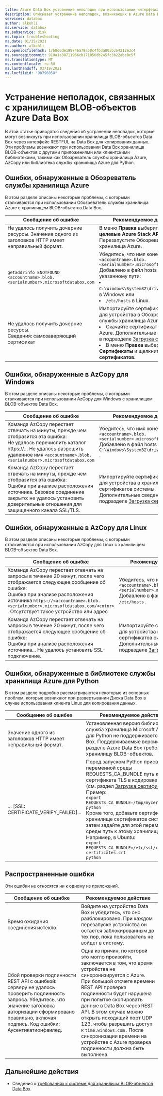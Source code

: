 ```yaml
---
title: Azure Data Box устранение неполадок при использовании интерфейса RESTFUL | Документация Майкрософт
description: Описывает устранение неполадок, возникающих в Azure Data Box, когда копирование данных осуществляется через интерфейс RESTFUL.
services: databox
author: alkohli
ms.service: databox
ms.subservice: disk
ms.topic: troubleshooting
ms.date: 01/25/2021
ms.author: alkohli
ms.openlocfilehash: 17b8d6de198746a79a50c4fbda805b364212e3c4
ms.sourcegitcommit: 910a1a38711966cb171050db245fc3b22abc8c5f
ms.translationtype: MT
ms.contentlocale: ru-RU
ms.lasthandoff: 03/19/2021
ms.locfileid: "98796058"
---
```

# <a name="troubleshoot-issues-related-to-azure-data-box-blob-storage"></a>Устранение неполадок, связанных с хранилищем BLOB-объектов Azure Data Box

В этой статье приводятся сведения об устранении неполадок, которые могут возникнуть при использовании хранилища BLOB-объектов Data Box через интерфейс RESTFUL на Data Box для копирования данных. Эти проблемы возникают при использовании Data Box хранилища BLOB-объектов с другими приложениями или клиентскими библиотеками, такими как Обозреватель службы хранилища Azure, AzCopy или библиотека службы хранилища Azure для Python.

## <a name="errors-seen-in-azure-storage-explorer"></a>Ошибки, обнаруженные в Обозреватель службы хранилища Azure

В этом разделе описаны некоторые проблемы, с которыми сталкиваются при использовании Обозреватель службы хранилища Azure с хранилищем BLOB-объектов Data Box.

|Сообщение об ошибке  |Рекомендуемое действие |
|---------|---------|
|Не удалось получить дочерние ресурсы. Значение одного из заголовков HTTP имеет неправильный формат.|В меню **Правка** выберите пункт **целевые Azure Stack API**. <br>Перезапустите Обозреватель службы хранилища Azure.|
|`getaddrinfo ENOTFOUND <accountname>.blob.<serialnumber>.microsoftdatabox.com` |Убедитесь, что имя конечной точки `<accountname>.blob.<serialnumber>.microsoftdatabox.com` Добавлено в файл hosts по указанному пути: <li>`C:\Windows\System32\drivers\etc\hosts` в Windows или </li><li> `/etc/hosts` в Linux.</li>|
|Не удалось получить дочерние ресурсы. <br>Сведения: самозаверяющий сертификат |Импортируйте сертификат TLS/SSL для устройства в Обозреватель службы хранилища Azure: <li>Скачайте сертификат из портал Azure. Дополнительные сведения см. в подразделе [Загрузка сертификата](data-box-deploy-copy-data-via-rest.md#download-certificate).</li><li>В меню **Правка** выберите SSL- **Сертификаты** и щелкните **Импорт сертификатов**.</li>|

## <a name="errors-seen-in-azcopy-for-windows"></a>Ошибки, обнаруженные в AzCopy для Windows

В этом разделе описаны некоторые проблемы, с которыми сталкиваются при использовании AzCopy для Windows с хранилищем BLOB-объектов Data Box.

|Сообщение об ошибке  |Рекомендуемое действие |
|---------|---------|
|Команда AzCopy перестает отвечать на минуты, прежде чем отобразится эта ошибка: <br>Не удалось перечислить каталог https://... Не удалось разрешить удаленное имя `<accountname>.blob.<serialnumber>.microsoftdatabox.com`|Убедитесь, что имя конечной точки `<accountname>.blob.<serialnumber>.microsoftdatabox.com` Добавлено в файл hosts по адресу: `C:\Windows\System32\drivers\etc\hosts` .|
|Команда AzCopy перестает отвечать на минуты, прежде чем отобразится эта ошибка: <br>Ошибка при анализе расположения источника. Базовое соединение закрыто: не удалось установить доверительные отношения для защищенного канала SSL/TLS.|Импортируйте сертификат TLS/SSL для устройства в хранилище сертификатов системы. Дополнительные сведения см. в подразделе [Загрузка сертификата](data-box-deploy-copy-data-via-rest.md#download-certificate).|


## <a name="errors-seen-in-azcopy-for-linux"></a>Ошибки, обнаруженные в AzCopy для Linux

В этом разделе описаны некоторые проблемы, с которыми сталкиваются при использовании AzCopy для Linux с хранилищем BLOB-объектов Data Box.

|Сообщение об ошибке  |Рекомендуемое действие |
|---------|---------|
|Команда AzCopy перестает отвечать на запросы в течение 20 минут, после чего отображается следующее сообщение об ошибке: <br>Ошибка при анализе расположения источника `https://<accountname>.blob.<serialnumber>.microsoftdatabox.com/<cntnr>` . Отсутствует такое устройство или адрес|Убедитесь, что имя конечной точки `<accountname>.blob.<serialnumber>.microsoftdatabox.com` Добавлено в файл hosts по адресу: `/etc/hosts` .|
|Команда AzCopy перестает отвечать на запросы в течение 20 минут, после чего отображается следующее сообщение об ошибке: <br>Ошибка при анализе расположения источника... Не удалось установить SSL-подключение.|Импортируйте сертификат TLS/SSL для устройства в хранилище сертификатов системы. Дополнительные сведения см. в подразделе [Загрузка сертификата](data-box-deploy-copy-data-via-rest.md#download-certificate).|

## <a name="errors-seen-in-azure-storage-library-for-python"></a>Ошибки, обнаруженные в библиотеке службы хранилища Azure для Python

В этом разделе подробно рассматриваются некоторые из основных проблем, которые возникают при развертывании Диска Data Box в случае использования клиента Linux для копирования данных.

|Сообщение об ошибке  |Рекомендуемое действие |
|---------|---------|
|Значение одного из заголовков HTTP имеет неправильный формат. |Установленная версия библиотеки служба хранилища Microsoft Azure для Python не поддерживается Data Box. Поддерживаемые версии см. в разделе Azure Data Box требования к хранилищу BLOB-объектов.|
|… [SSL: CERTIFICATE_VERIFY_FAILED]...|Перед запуском Python присвойте переменной среды REQUESTS_CA_BUNDLE путь к файлу сертификата TLS в кодировке Base64 (см. раздел [Загрузка сертификата](data-box-deploy-copy-data-via-rest.md#download-certificate)). <br>Пример:<br>`export REQUESTS_CA_BUNDLE=/tmp/mycert.cer` <br>`python` <br>Кроме того, добавьте сертификат в хранилище сертификатов системы, а затем задайте для этой переменной среды путь к этому хранилищу. <br> Например, в Ubuntu:  <br>`export REQUESTS_CA_BUNDLE=/etc/ssl/certs/ca-certificates.crt` <br>`python`|


## <a name="common-errors"></a>Распространенные ошибки

Эти ошибки не относятся ни к одному из приложений.

|Сообщение об ошибке  |Рекомендуемое действие |
|---------|---------|
|Время ожидания соединения истекло. |Войдите на устройство Data Box и убедитесь, что оно разблокировано. При каждом перезапуске устройства он остается заблокированным до тех пор, пока пользователь не войдет в систему.|
|Сбой проверки подлинности REST API с ошибкой: серверу не удалось проверить подлинность запроса. Убедитесь, что значение заголовка авторизации сформировано правильно, включая подпись. Код ошибки: Аусентикатионфаилед. |Одна из причин, по которой это могло произойти, заключается в том, что время устройства не синхронизируется с Azure. При большой отсчете времени REST API проверка подлинности будет нарушена при попытке скопировать данные в Data Box через REST API. В этом случае можно открыть исходящий порт UDP 123, чтобы разрешить доступ к `time.windows.com` . После синхронизации времени на устройстве с Azure проверка подлинности должна быть выполнена. |

## <a name="next-steps"></a>Дальнейшие действия

- Сведения о [требованиях к системе для хранилища BLOB-объектов Data Box](data-box-system-requirements-rest.md).
